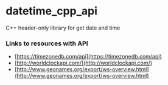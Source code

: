 # datetime_cpp_api
C++ header-only library for get date and time

### Links to resources with API
* [https://timezonedb.com/api](https://timezonedb.com/api)
* [http://worldclockapi.com/](http://worldclockapi.com/)
* [http://www.geonames.org/export/ws-overview.html](http://www.geonames.org/export/ws-overview.html)
